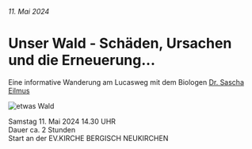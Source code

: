 _11. Mai 2024_
# Unser Wald - Schäden, Ursachen und die Erneuerung...

Eine informative Wanderung am Lucasweg mit dem Biologen 
<a href="http://www.insectissima.de/5.html" target="_blank">Dr. Sascha Eilmus</a>

<img src="docs/vergangenes/20240511-imgs/image.jpg" alt="etwas Wald" />

Samstag 11. Mai 2024 14.30 UHR  
Dauer ca. 2 Stunden  
Start an der EV.KIRCHE BERGISCH NEUKIRCHEN 